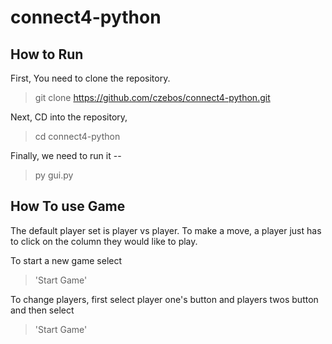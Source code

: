 # connect4-python

## How to Run

First, You need to clone the repository.


> git clone https://github.com/czebos/connect4-python.git


Next, CD into the repository,

> cd connect4-python

Finally, we need to run it --
  
> py gui.py

## How To use Game

The default player set is player vs player.
To make a move, a player just has to click on the column they would like to play.

To start a new game select

> 'Start Game'

To change players, first select player one's button and players twos button and then
select

> 'Start Game'

